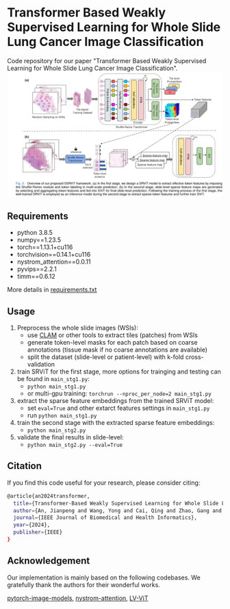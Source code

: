 # Transformer Based Weakly Supervised Learning for Whole Slide Lung Cancer Image Classification

Code repository for our paper "Transformer Based Weakly Supervised Learning for Whole Slide Lung Cancer Image Classification".
![overview](./upload_images/overview.png)
## Requirements
- python 3.8.5
- numpy==1.23.5
- torch==1.13.1+cu116
- torchvision==0.14.1+cu116
- nystrom_attention==0.0.11
- pyvips==2.2.1
- timm==0.6.12

More details in [requirements.txt](./requirements.txt)

## Usage
1. Preprocess the whole slide images (WSIs): 
   - use [CLAM](https://github.com/mahmoodlab/CLAM) or other tools to extract tiles (patches) from WSIs
   - generate token-level masks for each patch based on coarse annotations (tissue mask if no coarse annotations are available)
   - split the dataset (slide-level or patient-level) with k-fold cross-validation
2. train SRViT for the first stage, more options for trainging and testing can be found in `main_stg1.py`:
   - `python main_stg1.py` 
   - or multi-gpu training: `torchrun --nproc_per_node=2 main_stg1.py`
3. extract the sparse feature embeddings from the trained SRViT model:
   - set `eval=True` and other extarct features settings in `main_stg1.py`
   - run `python main_stg1.py`
4. train the second stage with the extracted sparse feature embeddings:
   - `python main_stg2.py`
5. validate the final results in slide-level:
   - `python main_stg2.py --eval=True`

## Citation
If you find this code useful for your research, please consider citing:
```bash
@article{an2024transformer,
  title={Transformer-Based Weakly Supervised Learning for Whole Slide Lung Cancer Image Classification},
  author={An, Jianpeng and Wang, Yong and Cai, Qing and Zhao, Gang and Dooper, Stephan and Litjens, Geert and Gao, Zhongke},
  journal={IEEE Journal of Biomedical and Health Informatics},
  year={2024},
  publisher={IEEE}
}
```

## Acknowledgement
Our implementation is mainly based on the following codebases. We gratefully thank the authors for their wonderful works.

[pytorch-image-models](https://github.com/rwightman/pytorch-image-models), [nystrom-attention](https://github.com/lucidrains/nystrom-attention), [LV-ViT](https://github.com/zihangJiang/TokenLabeling)
